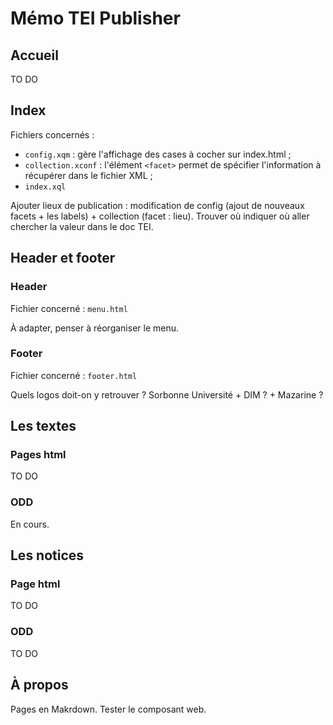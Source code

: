 # Mémo TEI Publisher


## Accueil

TO DO

## Index

Fichiers concernés : 
* `config.xqm` : gère l'affichage des cases à cocher sur index.html ;
* `collection.xconf` : l'élément `<facet>` permet de spécifier l'information à récupérer dans le fichier XML ;
* `index.xql` 

Ajouter lieux de publication : modification de config (ajout de nouveaux facets + les labels) + collection (facet : lieu). 
Trouver où indiquer où aller chercher la valeur dans le doc TEI.

## Header et footer

### Header

Fichier concerné : `menu.html` 

À adapter, penser à réorganiser le menu.

### Footer

Fichier concerné : `footer.html`

Quels logos doit-on y retrouver ? Sorbonne Université + DIM ? + Mazarine ? 

## Les textes

### Pages html

TO DO

### ODD

En cours.


## Les notices

### Page html

TO DO

### ODD

TO DO


## À propos

Pages en Makrdown. Tester le composant web.

